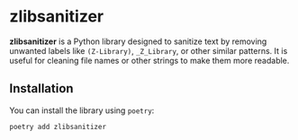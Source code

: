 # zlibsanitizer

**zlibsanitizer** is a Python library designed to sanitize text by removing unwanted labels like `(Z-Library)`, `_Z_Library`, or other similar patterns. It is useful for cleaning file names or other strings to make them more readable.

## Installation

You can install the library using `poetry`:

```bash
poetry add zlibsanitizer